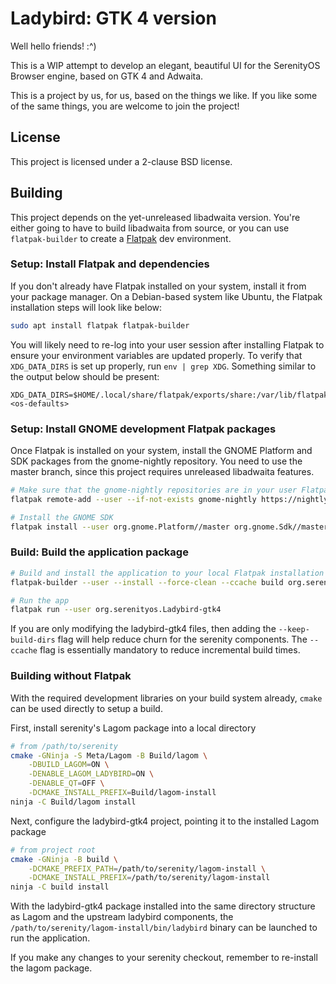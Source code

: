 # Ladybird: GTK 4 version

Well hello friends! :^)

This is a WIP attempt to develop an elegant, beautiful UI for the SerenityOS Browser engine, based on GTK 4 and Adwaita.

This is a project by us, for us, based on the things we like. If you like some of the same things, you are welcome to join the project!

## License

This project is licensed under a 2-clause BSD license.

## Building

This project depends on the yet-unreleased libadwaita version. You're either
going to have to build libadwaita from source, or you can use `flatpak-builder`
to create a [Flatpak](https://flatpak.org/) dev environment.


### Setup: Install Flatpak and dependencies

If you don't already have Flatpak installed on your system, install it from
your package manager. On a Debian-based system like Ubuntu, the Flatpak
installation steps will look like below:

```sh
sudo apt install flatpak flatpak-builder
```

You will likely need to re-log into your user session after installing Flatpak
to ensure your environment variables are updated properly. To verify that
`XDG_DATA_DIRS` is set up properly, run `env | grep XDG`. Something similar
to the output below should be present:

```
XDG_DATA_DIRS=$HOME/.local/share/flatpak/exports/share:/var/lib/flatpak/exports/share:<os-defaults>
```

### Setup: Install GNOME development Flatpak packages

Once Flatpak is installed on your system, install the GNOME Platform and SDK
packages from the gnome-nightly repository. You need to use the master branch,
since this project requires unreleased libadwaita features.

```sh
# Make sure that the gnome-nightly repositories are in your user Flatpak installation
flatpak remote-add --user --if-not-exists gnome-nightly https://nightly.gnome.org/gnome-nightly.flatpakrepo

# Install the GNOME SDK
flatpak install --user org.gnome.Platform//master org.gnome.Sdk//master
```

### Build: Build the application package

```sh
# Build and install the application to your local Flatpak installation
flatpak-builder --user --install --force-clean --ccache build org.serenityos.Ladybird-gtk4.json 

# Run the app
flatpak run --user org.serenityos.Ladybird-gtk4
```

If you are only modifying the ladybird-gtk4 files, then adding the `--keep-build-dirs` flag will help
reduce churn for the serenity components. The `--ccache` flag is essentially mandatory to reduce incremental build times.

### Building without Flatpak

With the required development libraries on your build system already, `cmake` can be used directly to setup a build.

First, install serenity's Lagom package into a local directory

```sh
# from /path/to/serenity
cmake -GNinja -S Meta/Lagom -B Build/lagom \
    -DBUILD_LAGOM=ON \
    -DENABLE_LAGOM_LADYBIRD=ON \
    -DENABLE_QT=OFF \
    -DCMAKE_INSTALL_PREFIX=Build/lagom-install
ninja -C Build/lagom install
```

Next, configure the ladybird-gtk4 project, pointing it to the installed Lagom package

```sh
# from project root
cmake -GNinja -B build \
    -DCMAKE_PREFIX_PATH=/path/to/serenity/lagom-install \
    -DCMAKE_INSTALL_PREFIX=/path/to/serenity/lagom-install
ninja -C build install
```

With the ladybird-gtk4 package installed into the same directory structure as Lagom and the upstream ladybird components,
the `/path/to/serenity/lagom-install/bin/ladybird` binary can be launched to run the application.

If you make any changes to your serenity checkout, remember to re-install the lagom package.
